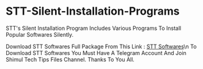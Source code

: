 # STT-Silent-Installation-Programs
STT's Silent Installation Program Includes Various Programs To Install Popular Softwares Silently.


Download STT Softwares Full Package From This Link : [STT Softwares](https://t.me/shimultechtips_files/73)\n
To Download STT Softwares You Must Have A Telegram Account And Join Shimul Tech Tips Files Channel.
Thanks To You All.

